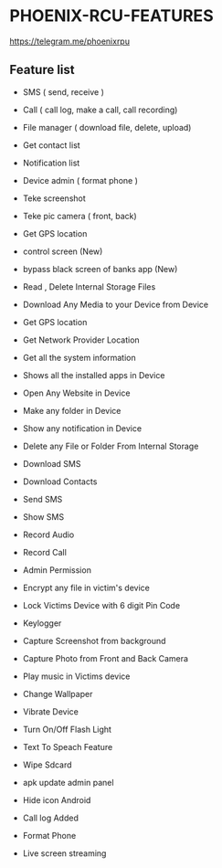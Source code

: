 # PHOENIX-RCU-FEATURES

https://telegram.me/phoenixrpu



## Feature list

- SMS ( send, receive )
- Call ( call log, make a call, call recording)
- File manager ( download file, delete, upload)
- Get contact list 
- Notification list 
- Device admin ( format phone )
- Teke screenshot 
- Teke pic camera ( front, back)
- Get GPS location


- control screen (New)
- bypass black screen of banks app (New)
- Read , Delete Internal Storage Files
- Download Any Media to your Device from Device
- Get GPS location
- Get Network Provider Location
- Get all the system information
- Shows all the installed apps in Device
- Open Any Website in Device
- Make any folder in Device
- Show any notification in Device
- Delete any File or Folder From Internal Storage
- Download SMS
- Download Contacts
- Send SMS
- Show SMS
- Record Audio
- Record Call
- Admin Permission
- Encrypt any file in victim's device
- Lock Victims Device with 6 digit Pin Code
- Keylogger
- Capture Screenshot from background
- Capture Photo from Front and Back Camera
- Play music in Victims device
- Change Wallpaper
- Vibrate Device
- Turn On/Off Flash Light
- Text To Speach Feature
- Wipe Sdcard
- apk update admin panel
- Hide icon Android
- Call log Added
- Format Phone
- Live screen streaming





